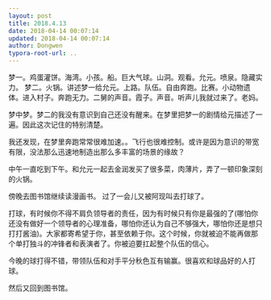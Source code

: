 ```yaml
---
layout: post
title: 2018.4.13
date: 2018-04-14 00:07:14
updated: 2018-04-14 00:07:14
author: Dongwen
typora-root-url: ..
---
```




梦一。鸡蛋灌饼。海湾。小孩。船。巨大气球。山洞。观看。允元。喷泉。隐藏实力。
梦二。火锅。讲述梦一给允元。上路。队伍。自由奔跑。比赛。小动物遗体。进入村子。奔跑无力。二舅的声音。霞子。声音。听声儿我就过来了。老妈。

梦中梦。梦二的我没有意识到自己还没有醒来。在梦里把梦一的剧情给元描述了一遍。因此这次记住的特别清楚。

我还发现，在梦里奔跑常常很难加速。。飞行也很难控制。或许是因为意识的带宽有限，没法那么迅速地制造出那么多丰富的场景的缘故？

中午一直吃到下午。和允元一起去金润发买了很多菜，肉薄片，弄了一顿印象深刻的火锅。

傍晚去图书馆继续读漫画书。
过了一会儿又被阿现叫去打球了。

打球，有时候你不得不肩负领导者的责任，因为有时候只有你是最强的了(哪怕你还没有做好一个领导者的心理准备，哪怕你还认为自己不够强大，哪怕你还是想只打打酱油)。大家都寄希望于你，甚至依赖于你。这个时候，你就被迫不能再做那个单打独斗的冲锋者和表演者了。你被迫要扛起整个队伍的信心。

今晚的球打得不错，带领队伍和对手平分秋色互有输赢。很喜欢和球品好的人打球。

然后又回到图书馆。  